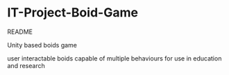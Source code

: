 # IT-Project-Boid-Game

README 

Unity based boids game

user interactable boids capable of multiple behaviours for use in education and research
